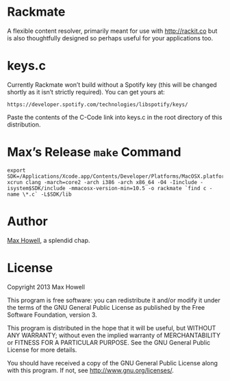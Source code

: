 Rackmate
========
A flexible content resolver, primarily meant for use with http://rackit.co
but is also thoughtfully designed so perhaps useful for your applications too.

keys.c
======
Currently Rackmate won’t build without a Spotify key (this will be changed
shortly as it isn’t strictly required). You can get yours at:

    https://developer.spotify.com/technologies/libspotify/keys/

Paste the contents of the C-Code link into keys.c in the root directory of
this distribution.

Max’s Release `make` Command
============================
    export SDK=/Applications/Xcode.app/Contents/Developer/Platforms/MacOSX.platform/Developer/SDKs/MacOSX10.6.sdk/usr
    xcrun clang -march=core2 -arch i386 -arch x86_64 -O4 -Iinclude -isystem$SDK/include -mmacosx-version-min=10.5 -o rackmate `find c -name \*.c` -L$SDK/lib

Author
======
[Max Howell](https://twitter.com/mxcl), a splendid chap.

License
=======
Copyright 2013 Max Howell

This program is free software: you can redistribute it and/or modify
it under the terms of the GNU General Public License as published by
the Free Software Foundation, version 3.

This program is distributed in the hope that it will be useful,
but WITHOUT ANY WARRANTY; without even the implied warranty of
MERCHANTABILITY or FITNESS FOR A PARTICULAR PURPOSE.  See the
GNU General Public License for more details.

You should have received a copy of the GNU General Public License
along with this program.  If not, see <http://www.gnu.org/licenses/>.
